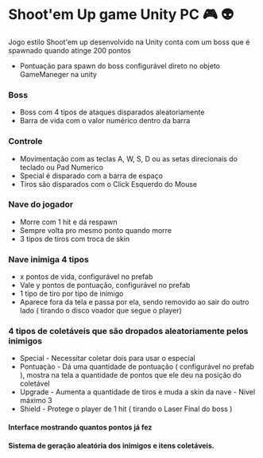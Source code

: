 # Shoot'em Up game Unity PC :video_game: :alien:
Jogo estilo Shoot'em up desenvolvido na Unity conta com um boss que é spawnado quando atinge 200 pontos
* Pontuação para spawn do boss configurável direto no objeto GameManeger na unity

### Boss
* Boss com 4 tipos de ataques disparados aleatoriamente
* Barra de vida com o valor numérico dentro da barra

### Controle
* Movimentação com as teclas A, W, S, D ou as setas direcionais do teclado ou Pad Numerico
* Special é disparado com a barra de espaço
* Tiros são disparados com o Click Esquerdo do Mouse

### Nave do jogador
* Morre com 1 hit e dá respawn
* Sempre volta pro mesmo ponto quando morre
* 3 tipos de tiros com troca de skin

### Nave inimiga 4 tipos 
* x pontos de vida, configurável no prefab
* Vale y pontos de pontuação, configurável no prefab
* 1 tipo de tiro por tipo de inimigo
* Aparece fora da tela e passa por ela, sendo removido ao sair do outro lado ( tirando o disco voador que segue o player)

### 4 tipos de coletáveis que são dropados aleatoriamente pelos inimigos
* Special - Necessitar coletar dois para usar o especial
* Pontuação - Dá uma quantidade de pontuação ( configurável no prefab ), mostra na tela a quantidade de pontos que ele deu na posição do coletável
* Upgrade - Aumenta a quantidade de tiros e muda a skin da nave - Nivel máximo 3
* Shield - Protege o player de 1 hit ( tirando o Laser Final do boss ) 

#### Interface mostrando quantos pontos já fez
#### Sistema de geração aleatória dos inimigos e itens coletáveis.
